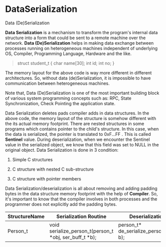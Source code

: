 # DataSerialization
Data (De)Serialization

**Data Serialization** is a mechanism to transform the program's internal data structure into a form that could be sent to a remote machine over the network.
**Data (De)Serialization** helps in making data exchange between processes running on heterogeneous machines independent of underlying OS, Compiler, Programming Language, Hardware and the like.

>struct student_t {
  char name[30];
  int id;
  int no;
}

The memory layout for the above code is way more different in different architectures. So, without data (de)Serialization, it is impossible to have communication between heterogeneous machines.

Note that, Data (De)Serialization is one of the most important building block of various system programming concepts such as: RPC, State Synchronization, Check Pointing the application state.

Data Serialization deletes pads compiler adds in data structures. In the above code, the memory layout of the structure is somehow different with the its actual memory footprint. There are nested structures in some programs which contains pointer to the child's structure. In this case, when the data is serialized, the pointer is translated to 0xF...FF . This is called **Sentinel** value. During deserialization, when we encounter the Sentinel value in the serialized object, we know that this field was set to NULL in the original object.
Data Serialization is done in 3 condition:

1) Simple C structures

2) C structure with nested C sub-structure

3) C structure with pointer members

Data Serialization/deserialization is all about removing and adding padding bytes in the data structure memory footprint with the help of **Compiler**. So, it's important to know that the compiler involves in both processes and the programmer does not explicitly add the padding bytes.



| StructureName  |     Serialization Routine     |   Deserialization Routine   |
|----------------|-------------------------------|-----------------------------|
|  Person_t      |void serialize_person_t(person_t \*obj, ser_buff_t \*b);|person_t* de_serialize_person_t(ser_buff_t* b);|          |  Company_t     |void serialize_company_t(company_t \*obj, ser_buff_t \*b);|company_t* de_serialize_company_t(ser_buff_t* b);|


